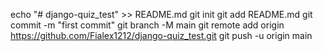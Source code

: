 echo "# django-quiz_test" >> README.md
git init
git add README.md
git commit -m "first commit"
git branch -M main
git remote add origin https://github.com/Fialex1212/django-quiz_test.git
git push -u origin main